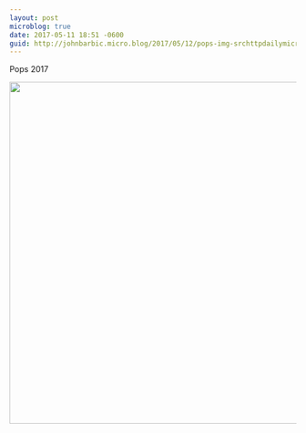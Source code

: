```yaml
---
layout: post
microblog: true
date: 2017-05-11 18:51 -0600
guid: http://johnbarbic.micro.blog/2017/05/12/pops-img-srchttpdailymicrobloguploadsfbfedjpg.html
---
```

Pops 2017

<img src="http://johnbarbic.micro.blog/uploads/2017/4f6bfed207.jpg" width="600" height="600" style="height: auto" />
